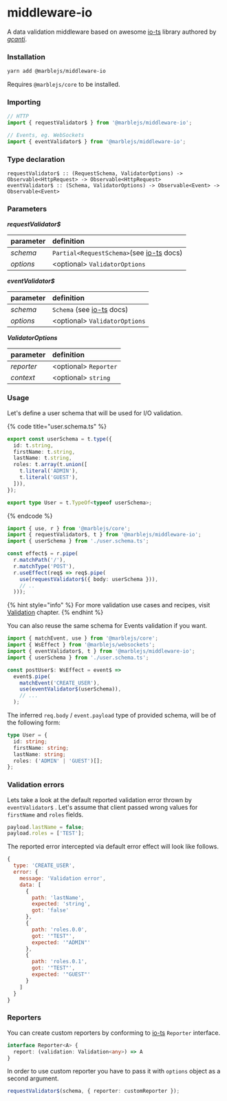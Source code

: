 # middleware-io

A data validation middleware based on awesome [io-ts](https://github.com/gcanti/io-ts) library authored by [_gcanti_](https://github.com/gcanti).

### Installation

```bash
yarn add @marblejs/middleware-io
```

Requires `@marblejs/core` to be installed.

### Importing

```typescript
// HTTP
import { requestValidator$ } from '@marblejs/middleware-io';

// Events, eg. WebSockets
import { eventValidator$ } from '@marblejs/middleware-io';
```

### Type declaration <a id="type-declaration"></a>

```text
requestValidator$ :: (RequestSchema, ValidatorOptions) -> Observable<HttpRequest> -> Observable<HttpRequest>
eventValidator$ :: (Schema, ValidatorOptions) -> Observable<Event> -> Observable<Event>
```

### Parameters

_**requestValidator$**_

| parameter | definition |
| :--- | :--- |
| _schema_ | `Partial<RequestSchema>`\(see [io-ts](https://github.com/gcanti/io-ts) docs\) |
| _options_ | &lt;optional&gt; `ValidatorOptions` |

_**eventValidator$**_

| parameter | definition |
| :--- | :--- |
| _schema_ | `Schema` \(see [io-ts](https://github.com/gcanti/io-ts) docs\) |
| _options_ | &lt;optional&gt; `ValidatorOptions` |

_**ValidatorOptions**_

| parameter | definition |
| :--- | :--- |
| _reporter_ | &lt;optional&gt; `Reporter` |
| _context_ | &lt;optional&gt; `string` |

### Usage

Let's define a user schema that will be used for I/O validation.

{% code title="user.schema.ts" %}
```typescript
export const userSchema = t.type({
  id: t.string,
  firstName: t.string,
  lastName: t.string,
  roles: t.array(t.union([
    t.literal('ADMIN'),
    t.literal('GUEST'),
  ])),
});

export type User = t.TypeOf<typeof userSchema>;
```
{% endcode %}

```typescript
import { use, r } from '@marblejs/core';
import { requestValidator$, t } from '@marblejs/middleware-io';
import { userSchema } from './user.schema.ts';

const effect$ = r.pipe(
  r.matchPath('/'),
  r.matchType('POST'),
  r.useEffect(req$ => req$.pipe(
    use(requestValidator$({ body: userSchema })),
    // ..
  )));
```

{% hint style="info" %}
For more validation use cases and recipes, visit [Validation]() chapter.
{% endhint %}

You can also reuse the same schema for Events validation if you want.

```typescript
import { matchEvent, use } from '@marblejs/core';
import { WsEffect } from '@marblejs/websockets';
import { eventValidator$, t } from '@marblejs/middleware-io';
import { userSchema } from './user.schema.ts';

const postUser$: WsEffect = event$ =>
  event$.pipe(
    matchEvent('CREATE_USER'),
    use(eventValidator$(userSchema)),
    // ...
  );
```

The inferred `req.body` / `event.payload` type of provided schema, will be of the following form:

```typescript
type User = {
  id: string;
  firstName: string;
  lastName: string;
  roles: ('ADMIN' | 'GUEST')[];
};
```

### Validation errors

Lets take a look at the default reported validation error thrown by `eventValidator$` . Let's assume that client passed wrong values for `firstName` and `roles`  fields.

```javascript
payload.lastName = false;
payload.roles = ['TEST'];
```

The reported error intercepted via default error effect will look like follows.

```javascript
{
  type: 'CREATE_USER',
  error: {
    message: 'Validation error',
    data: [
      {
        path: 'lastName',
        expected: 'string',
        got: 'false'
      },
      {
        path: 'roles.0.0',
        got: '"TEST"',
        expected: '"ADMIN"'
      },
      {
        path: 'roles.0.1',
        got: '"TEST"',
        expected: '"GUEST"'
      }
    ]
  }
}
```

### Reporters

You can create custom reporters by conforming to [io-ts](https://github.com/gcanti/io-ts#error-reporters) `Reporter` interface.

```typescript
interface Reporter<A> {
  report: (validation: Validation<any>) => A
}
```

In order to use custom reporter you have to pass it with `options` object as a second argument.

```typescript
requestValidator$(schema, { reporter: customReporter });
```

